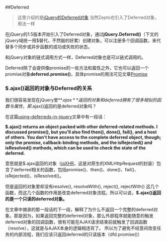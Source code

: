 ##Deferred

> 这里介绍的是[jQuery的Deferred对象](http://api.jquery.com/category/deferred-object/)
> 当然Zepto也引入了Deferred对象，用法一样

在jQuery的1.5版本开始引入了Deferred对象，通过**jQuery.Deferred()**（下文的jQuery域统一用$替代，不然敲的好累）创建对象，可以注册多个回调函数，来代替多个同步或异步函数的成功或失败的状态。

和jQuery对象的链式调用方式一样，Deferred对象也是可以链式调用的。

Deferred除了会提供像promise的一些方法和属性之外，它也可以返回一个promise对象**deferred.promise()**，具体promise的用法可见文章[Promise](https://github.com/yukiyuki1900/JStalk/tree/master/Promise)

### $.ajax()返回的对象与Deferred的关系

我们很容易发现在jQuery里**$.ajax**返回的对象和deferred拥有了很多相似的函数与属性，那$.ajax()返回的是deferred对象吗？

在这篇[using-deferreds-in-jquery](http://www.erichynds.com/blog/using-deferreds-in-jquery)文章中有一段话：

**$.ajax() returns an object packed with other deferred-related methods. I discussed promise(), but you’ll also find then(), done(), fail(), and a host of others. You don’t have access to the complete deferred object, though; only the promise, callback-binding methods, and the isRejected() and isResolved() methods, which can be used to check the state of the deferred.**

意思就是$.ajax返回的对象（[jqXHR](http://api.jquery.com/Types/#jqXHR)，这是对原生的XMLHttpRequest的封装）包含了deferred相关的函数，包括promise()、then()、done()、fail()、isRejected()、isResolved()。

但是返回的对象里却没有resolve(), resolveWith(), reject(), rejectWith() 这几个函数，而这几个函数的作用是改变deferred对象流程。所以可以说，**$.ajax()返回的是一个只读的deferred对象。**

在文章中摘录的那一段话的下一段，解释了为什么不返回一个完整的deferred对象。那是因为，如果返回完整的deferred对象，那么外部程序就能随意的触发deferred对象的回调函数，很有可能在AJAX请求结束前就触发了回调函数（resolve），这就是与AJAX本身的逻辑相违背了。 
所以为了避免不经意间改变任务的内部流程，我们应该只返回deferred的只读版本（dfd.promise()）